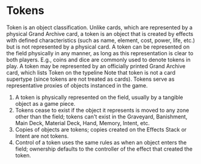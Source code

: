 # Tokens

Token is an object classification. Unlike cards, which are represented by a physical Grand Archive card, a token is an object that is created by effects with defined characteristics (such as name, element, cost, power, life, etc.) but is not represented by a physical card. A token can be represented on the field physically in any manner, as long as this representation is clear to both players. E.g., coins and dice are commonly used to denote tokens in play. A token may be represented by an officially printed Grand Archive card, which lists Token on the typeline Note that token is not a card supertype (since tokens are not treated as cards). Tokens serve as representative proxies of objects instanced in the game.

1. A token is physically represented on the field, usually by a tangible object as a game piece.
2. Tokens cease to exist if the object it represents is moved to any zone other than the field; tokens can't exist in the Graveyard, Banishment, Main Deck, Material Deck, Hand, Memory, Intent, etc.
3. Copies of objects are tokens; copies created on the Effects Stack or Intent are not tokens.
4. Control of a token uses the same rules as when an object enters the field; ownership defaults to the controller of the effect that created the token.

